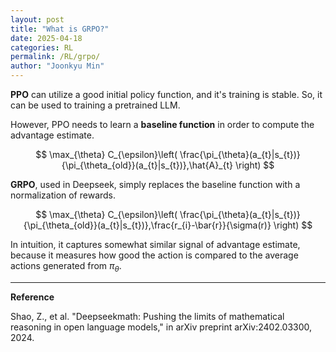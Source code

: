 ```yaml
---
layout: post
title: "What is GRPO?"
date: 2025-04-18
categories: RL
permalink: /RL/grpo/
author: "Joonkyu Min"
---
```


**PPO** can utilize a good initial policy function, and it's training is stable.
So, it can be used to training a pretrained LLM.

However, PPO needs to learn a **baseline function** in order to compute the advantage estimate.

$$
\max_{\theta} C_{\epsilon}\left( \frac{\pi_{\theta}(a_{t}|s_{t})}{\pi_{\theta_{old}}(a_{t}|s_{t})},\hat{A}_{t} \right)
$$

**GRPO**, used in Deepseek, simply replaces the baseline function with a normalization of rewards.

$$
\max_{\theta} C_{\epsilon}\left( \frac{\pi_{\theta}(a_{t}|s_{t})}{\pi_{\theta_{old}}(a_{t}|s_{t})},\frac{r_{i}-\bar{r}}{\sigma(r)} \right)
$$

In intuition, it captures somewhat similar signal of advantage estimate, because it measures how good the action is compared to the average actions generated from $\pi_{\theta}$.

---

**Reference**

Shao, Z., et al. "Deepseekmath: Pushing the limits of mathematical reasoning in open language models," in arXiv preprint arXiv:2402.03300, 2024.

